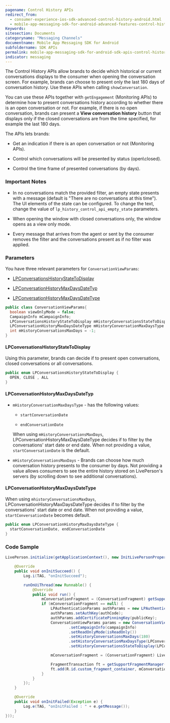 ```yaml
---
pagename: Control History APIs
redirect_from:
  - consumer-experience-ios-sdk-advanced-control-history-android.html
  - mobile-app-messaging-sdk-for-android-advanced-features-control-history-apis.html
Keywords:
sitesection: Documents
categoryname: "Messaging Channels"
documentname: Mobile App Messaging SDK for Android
subfoldername: SDK APIs
permalink: mobile-app-messaging-sdk-for-android-sdk-apis-control-history-apis.html
indicator: messaging
---
```



The Control History APIs allow brands to decide which historical or current conversations displays to the consumer when opening the conversation screen. For example, brands can choose to present only the last 180 days of conversation history.  Use these APIs when calling `showConversation`.

You can use these APIs together with `getEngagement` (Monitoring APIs) to determine how to present conversations history according to whether there is an open conversation or not. For example, if there is no open conversation, brands can present a **View conversation history** button that displays only if the closed conversations are from the time specified, for example the last 180 days.

The APIs lets brands:

- Get an indication if there is an open conversation or not (Monitoring APIs).

- Control which conversations will be presented by status (open\closed).

- Control the time frame of presented conversations (by days).

### Important Notes

* In no conversations match the provided filter, an empty state presents with a message (default is "There are no conversations at this time"). The UI elements of the state can be configured. To change the text, change the value of `lp_history_control_api_empty_state` parameters. 

* When opening the window with closed conversations only, the window opens as a view only mode.

* Every message that arrives from the agent or sent by the consumer removes the filter and the conversations present as if no filter was applied.

### Parameters 

You have three relevant parameters for `ConversationViewParams`:

  - [LPConversationsHistoryStateToDisplay](#lpconversationshistorystatetodisplay)

  - [LPConversationHistoryMaxDaysDateTyp](#lpconversationhistorymaxdaysdatetyp)

  - [LPConversationHistoryMaxDaysDateType](#lpconversationhistorymaxdaysdatetype)

```java
public class ConversationViewParams{
  boolean viewOnlyMode = false;
  CampaignInfo mCampaignInfo;
  LPConversationsHistoryStateToDisplay mHistoryConversationsStateToDisplay = LPConversationsHistoryStateToDisplay.ALL;
  LPConversationHistoryMaxDaysDateType mHistoryConversationMaxDaysType = LPConversationHistoryMaxDaysDateType.startConversationDate;
  int mHistoryConversationsMaxDays = -1;
}
```


#### LPConversationsHistoryStateToDisplay
Using this parameter, brands can decide if to present open conversations, closed conversations or all conversations.

```java
public enum LPConversationsHistoryStateToDisplay {
  OPEN, CLOSE , ALL
}
```

#### LPConversationHistoryMaxDaysDateTyp

* `mHistoryConversationMaxDaysType` - has the following values: 

   * `startConversationDate`  

   * `endConversationDate`
  
   When using `mHistoryConversationsMaxDays`, LPConversationHistoryMaxDaysDateType decides if to filter by the conversations' start date or end date. When not providing a value, `startConversationDate` is the default. 

* `mHistoryConversationsMaxDays` - Brands can choose how much conversation history presents to the consumer by days. Not providing a value allows consumers to see the entire history stored on LivePerson's servers (by scrolling down to see additional conversations).

#### LPConversationHistoryMaxDaysDateType

When using `mhistoryConversationsMaxDays`, LPConversationHistoryMaxDaysDateType decides if to filter by the conversations' start date or end date. When not providing a value, `startConversationDate` becomes default.

```java
public enum LPConversationHistoryMaxDaysDateType {
  startConversationDate, endConversationDate
}
```



### Code Sample

```java
LivePerson.initialize(getApplicationContext(), new InitLivePersonProperties(brandId, appId, new InitLivePersonCallBack() {

    @Override
    public void onInitSucceed() {
        Log.i(TAG, "onInitSucceed");

        runOnUiThread(new Runnable() {
            @Override
            public void run() {
                mConversationFragment = (ConversationFragment) getSupportFragmentManager().findFragmentByTag(LIVEPERSON_FRAGMENT);
                if (mConversationFragment == null) {
                    LPAuthenticationParams authParams = new LPAuthenticationParams();
                    authParams.setAuthKey(authCode);
                    authParams.addCertificatePinningKey(publicKey);
                    ConversationViewParams params = new ConversationViewParams()
                            .setCampaignInfo(campaignInfo)
                            .setReadOnlyMode(isReadOnly())
                            .setHistoryConversationsMaxDays(180)
                            .setHistoryConversationMaxDaysType(LPConversationHistoryMaxDaysDateType.startConversationDate)
                            .setHistoryConversationsStateToDisplay(LPConversationsHistoryStateToDisplay.ALL);

                    mConversationFragment = (ConversationFragment) LivePerson.getConversationFragment(authParams, params);

                    FragmentTransaction ft = getSupportFragmentManager().beginTransaction();
                    ft.add(R.id.custom_fragment_container, mConversationFragment, LIVEPERSON_FRAGMENT).commit();
                }
            }
        });
    }

    @Override
    public void onInitFailed(Exception e) {
        Log.e(TAG, "onInitFailed : " + e.getMessage());
    }
}));
```


